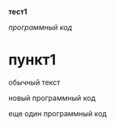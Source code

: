 **тест1**

*программный код*

# пункт1

обычный текст

новый программный код

еще один программный код